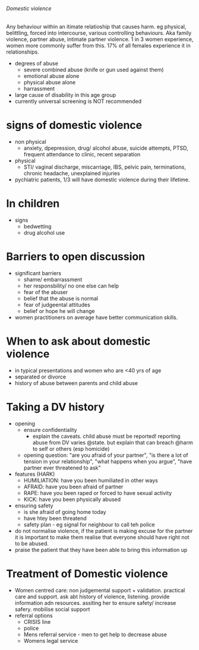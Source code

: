 ###### Domestic violence
Any behaviour within an itimate relatioship that causes harm. eg physical, belittling, forced into intercourse, various controlling behaviours. 
Aka family violence, partner abuse, intimate partner violence. 
1 in 3 women experience, women more commonly suffer from this. 17% of all females experience it in relationships. 
- degrees of abuse
    + severe combined abuse (knife or gun used against them)
    + emotional abuse alone
    + physical abuse alone
    + harrassment
- large cause of disability in this age group 
- currently universal screening is NOT recommended

# signs of domestic violence
- non physical
    + anxiety, dpepression, drug/ alcohol abuse, suicide attempts, PTSD, frequent attendance to clinic, recent separation
- physical
    + STI/ vaginal discharge, miscarriage, IBS, pelvic pain, terminations, chronic headache, unexplained injuries
- pychiatric patients, 1/3 will have domestic violence during their lifetime. 


# In children
- signs
    + bedwetting
    + drug alcohol use

 
# Barriers to open discussion
- significant barriers
    + shame/ embarrassment
    + her responsbility/ no one else can help
    + fear of the abuser
    + belief that the abuse is normal
    + fear of judgeental attitudes
    + belief or hope he will change
- women practitioners on average have better communication skills. 



# When to ask about domestic violence
- in typical presentations and women who are <40 yrs of age
- separated or divorce
- history of abuse between parents and child abuse

# Taking a DV history
- opening
    + ensure confidentiality
        * explain the caveats. child abuse must be reported! reporting abuse from DV varies @state. but explain that can breach @harm to self or others (esp homicide)
    + opening question: "are you afraid of your partner", "is there a lot of tension in your relationship", "what happens when you argue", "have partner ever threatened to ask"
- features (HARK)
    + HUMILIATION: have you been humiliated in other ways
    + AFRAID: have you been afraid of partner
    + RAPE: have you been raped or forced to have sexual activity
    + KICK:  have you been physically abused
- ensuring safety
    + is she afraid of going home today
    + have htey been threatend
    + safety plan - eg signal for neighbour to call teh police
- do not normalise violence, if the patient is making excuse for the partner it is important to make them realise that everyone should have right not to be abused.
- praise the patient that they have been able to bring this information up 


# Treatment of Domestic violence
- Women centred care: non judgemental support + validation. practical care and support. ask abt history of violence, listening. provide information adn resources. assiting her to ensure safety/ increase safery. mobilise social support
- referral options
    + CRISIS line
    + police
    + Mens referral service - men to get help to decrease abuse
    + Womens legal service